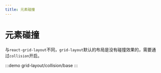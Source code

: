 ```yaml
---
title: 元素碰撞
---
```


# 元素碰撞

与`react-grid-layout`不同，`grid-layout`默认的布局是没有碰撞效果的，需要通过`collision`开启。

:::demo
grid-layout/collision/base
:::
